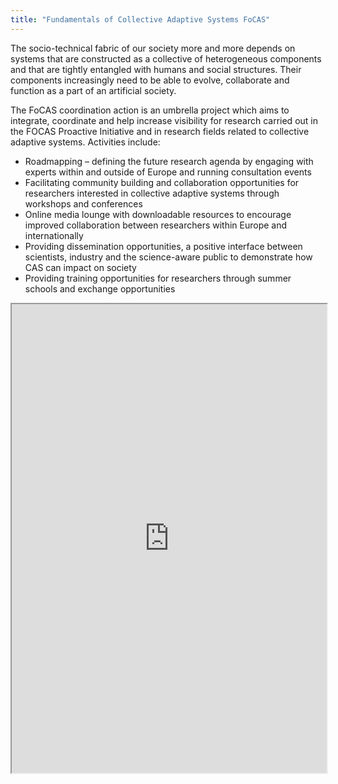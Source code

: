 ```yaml
---
title: "Fundamentals of Collective Adaptive Systems FoCAS"
---
```


The socio-technical fabric of our society more and more depends on systems that are constructed as a collective of heterogeneous components and that are tightly entangled with humans and social structures. Their components increasingly need to be able to evolve, collaborate and function as a part of an artificial society.

The FoCAS coordination action is an umbrella project which aims to integrate, coordinate and help increase visibility for research carried out in the FOCAS Proactive Initiative and in research fields related to collective adaptive systems. Activities include:

* Roadmapping – defining the future research agenda by engaging with experts within and outside of
Europe and running consultation events
* Facilitating community building and collaboration opportunities for researchers interested in
collective adaptive systems through workshops and conferences
* Online media lounge with downloadable resources to encourage improved collaboration
between researchers within Europe and internationally
* Providing dissemination opportunities, a positive interface between scientists, industry and the
science-aware public to demonstrate how CAS can impact on society
* Providing training opportunities for researchers through summer schools and exchange opportunities

<iframe height="750" width="100%" src="https://ewelton.github.io/ktest/wiki.html#Fundamentals%20of%20Collective%20Adaptive%20Systems%20FoCAS"></iframe>
